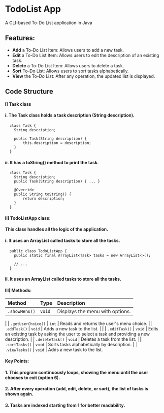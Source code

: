 
# TodoList App
A CLI-based To-Do List application in Java

## Features:

 - **Add** a To-Do List Item: Allows users to add a new task.
 - **Edit** a To-Do List Item: Allows users to edit the description of an existing task.
 - **Delete** a To-Do List Item: Allows users to delete a task.
 - **Sort** To-Do List: Allows users to sort tasks alphabetically.
 - **View** the To-Do List: After any operation, the updated list is displayed.


## Code Structure

#### I] Task class
#### i. The Task class holds a task description (String description).

```http
  class Task { 
    String description;

    public Task(String description) {
        this.description = description;
    }
  }
```

#### ii. It has a toString() method to print the task.

```http
  class Task {
    String description;
    public Task(String description) { ... }

    @Override
    public String toString() {
        return description;
    }
  }
```

#### II] TodoListApp class:

#### This class handles all the logic of the application.
#### i. It uses an ArrayList called tasks to store all the tasks.


```http
  public class TodoListApp { 
    public static final ArrayList<Task> tasks = new ArrayList<>();

    // ...
  }
```

#### ii. It uses an ArrayList called tasks to store all the tasks.


#### III] Methods:

| Method | Type     | Description                |
| :-------- | :------- | :------------------------- |
| `.showMenu()` | `void` | Displays the menu with options.
 |
 | `.getUserChoice()` | `int` | Reads and returns the user's menu choice.
 |
 | `.addTask()` | `void` | Adds a new task to the list.
|
 |
 | `.editTask()` | `void` | Edits an existing task by asking the user to select a task and providing a new description.
 |
 | `.deleteTask()` | `void` | Deletes a task from the list.
 |
 | `.sortTasks()` | `void` | Sorts tasks alphabetically by description.
 |
 | `.viewTasks()` | `void` | Adds a new task to the list.

#### Key Points:


#### 1. This program continuously loops, showing the menu until the user chooses to exit (option 6).
#### 2. After every operation (add, edit, delete, or sort), the list of tasks is shown again.
#### 3. Tasks are indexed starting from 1 for better readability.
